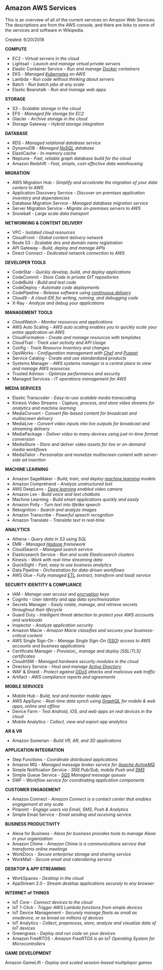 ## Amazon AWS Services

This is an overview of all of the current services on Amazon Web Services. The descriptions are from the AWS console, and there are links to some of the services and software in Wikipedia.

Created: 6/20/2018

**COMPUTE**

 - EC2 - *Virtual servers in the cloud*
 - Lightsail - *Launch and manage virtual private servers*
 - Elastic Container Service - *Run and manage
   [Docker](https://www.docker.com/) containers*
 - EKS - *Managed [Kubernetes](https://kubernetes.io/) on AWS*
 - Lambda - *Run code without thinking about servers*
 - Batch - *Run batch jobs at any scale*
 - Elastic Beanstalk - *Run and manage web apps*

**STORAGE**

 - S3 - *Scalable storage in the cloud*
 - EFS - *Managed file storage for EC2*
 - Glacier - *Archive storage in the cloud*
 - Storage Gateway - *Hybrid storage integration*

**DATABASE**

 - RDS - *Managed relational database service*
 - DynamoDB - *Managed [NoSQL](https://en.wikipedia.org/wiki/NoSQL)   database*
 - ElastiCache - *In-memory cache*
 - Neptune - *Fast, reliable graph database build for the cloud*
 - Amazon Redshift - *Fast, simple, cost-effective data warehousing*

**MIGRATION**

 - AWS Migration Hub - *Simplify and accelerate the migration of your  data centers to AWS*
 - Application Discovery Service - *Discover on-premises application inventory and dependencies*
 - Database Migration Service - *Managed database migration service*
 - Server Migration Service - *Migrate on-premises servers to AWS*
 - Snowball - *Large scale data transport*

**NETWORKING & CONTENT DELIVERY**

 - VPC - *Isolated cloud resources*
 - CloudFront - *Global content delivery network*
 - Route 53 - *Scalable dns and domain name registration*
 - API Gateway - *Build, deploy and manage APIs*
 - Direct Connect - *Dedicated network connection to AWS*

**DEVELOPER TOOLS**

 - CodeStar - *Quickly develop, build, and deploy applications*
 - CodeCommit - *Store Code in private GIT repositories*
 - CodeBuild - *Build and test code*
 - CodeDeploy - *Automate code deployments*
 - CodePipeline - *Release software using [continuous
   delivery](https://en.wikipedia.org/wiki/Continuous_delivery)*
 - Cloud9 - *A cloud IDE   for writing, running, and debugging code*
 - X-Ray - *Analyze and debug your applications*

**MANAGEMENT TOOLS**

 - CloudWatch - *Monitor resources and applications*
 - AWS Auto Scaling - *AWS auto scaling enables you to quickly scale your entire application on AWS*
 - CloudFormation - *Create and manage resources with templates*
 - CloudTrail - *Track user activity and API Usage*
 - Config - *Track Resource Inventory and changes*
 - OpsWorks - *Configuration management with
   [Chef](https://en.wikipedia.org/wiki/Chef_%28software%29) and  [Puppet](https://en.wikipedia.org/wiki/Puppet_%28software%29)*
 - Service Catalog - *Create and use standardized products*
 - Systems Manager - *AWS systems manager is a central place to view and  manage AWS resources*
 - Trusted Advisor - *Optimize performance and security*
 - Managed Services - *IT operations management for AWS*

**MEDIA SERVICES**

 - Elastic Transcoder - *Easy-to-use scalable media transcoding*
 - Kinesis Video Streams - *Capture, process, and store video streams  for analytics and machine learning*
 - MediaConvert - *Convert file-based content for broadcast and
   multiscreen delivery*
 - MediaLive - *Convert video inputs into live outputs for broadcast and streaming delivery*
 - MediaPackage - *Deliver video to many devices using just-in-time format conversion*
 - MediaStore - *Store and deliver video assets for live or on-demand media workflows*
 - MediaTailor - *Personalize and monetize multiscreen content with server-side ad insertion*

**MACHINE LEARNING**

 - Amazon SageMaker - *Build, train, and deploy [machine
   learning](https://en.wikipedia.org/wiki/Machine_learning) models*
 - Amazon Comprehend - *Analyze unstructured text*
 - AWS DeepLens - *[Deep learning](https://en.wikipedia.org/wiki/Deep_learning) enabled video camera*
 - Amazon Lex - *Build voice and text chatbots*
 - Machine Learning - *Build smart applications quickly and easily*
 - Amazon Polly - *Turn text into lifelike speech*
 - Rekognition - *Search and analyze images*
 - Amazon Transcribe - *Powerful speech recognition*
 - Amazon Translate - *Translate text in real-time*

**ANALYTICS**

 - Athena - *Query data in S3 using SQL*
 - EMR - *Managed [Hadoop](http://hadoop.apache.org/)  framework*
 - CloudSearch - *Managed search service*
 - Elasticsearch Service - *Run and scale Elasticsearch clusters*
 - Kinesis - *Work with real-time streaming data*
 - QuickSight - *Fast, easy to use business analytics*
 - Data Pipeline - *Orchestration for data-driven workflows*
 - AWS Glue - *Fully managed   [ETL](https://en.wikipedia.org/wiki/Extract,_transform,_load) (extract, transform and load) service*

**SECURITY IDENTITY & COMPLIANCE**

 - IAM - *Manage user access and [encryption](https://en.wikipedia.org/wiki/Public-key_cryptography)
   keys*
 - Cognito - *User identity and app data synchronization*
 - Secrets Manager - *Easily rotate, manage, and retrieve secrets
   throughout their lifecycle*
 - Guard Duty - *Intelligent threat detection to protect your AWS
   accounts and workloads*
 - Inspector - *Analyze application security*
 - Amazon Macie - *Amazon Macie classifies and secures your
   business-critical content*
 - AWS Single Sign-On - *Manage Single Sign-On
   ([SSO](https://en.wikipedia.org/wiki/Single_sign-on)) access to AWS accounts and business applications*
 - Certificate Manager - *Provision,, manage and deploy
   [SSL/TLS] certificates*
 - CloudHSM - *Managed hardware security modules in the cloud*
 - Directory Service - *Host and manage [Active Directory](https://en.wikipedia.org/wiki/Active_Directory)*
 - WAF & Shield - *Protect against [DDoS](https://en.wikipedia.org/wiki/Denial-of-service_attack#Distributed_attack) attacks and malicious web traffic*
 - Artifact - *AWS compliance reports and agreements*

**MOBILE SERVICES**

 - Mobile Hub - *Build, test and monitor mobile apps*
 - AWS AppSync - *Real-time data synch using [GraphQL](https://en.wikipedia.org/wiki/GraphQL) for mobile & web apps, online and offline*
 - Device Farm - *Test Android, iOS, and web apps on real devices in the cloud*
 - Mobile Analytics - *Collect, view and export app analytics*

**AR & VR**

 - Amazon Sumerian - *Build VR, AR, and 3D applications*

**APPLICATION INTEGRATION**

 - Step Functions - *Coordinate distributed applications*
 - Amazon MQ - *Managed message broker service for [Apache
   ActiveMQ](https://en.wikipedia.org/wiki/Apache_ActiveMQ)*
 - Simple Notification Service -   *SNS   Pub/Sub, mobile Push and [SMS](https://en.wikipedia.org/wiki/SMS)*
 - Simple Queue Service -   *[SQS](https://en.wikipedia.org/wiki/Amazon_Simple_Queue_Service) Managed message queues*
 - SWF - *Workflow service for coordinating application components*

**CUSTOMER ENGAGEMENT**

 - Amazon Connect - *Amazon Connect is a contact center that enables engagement at any scale*
 - Pinpoint - *Engage users via Email, SMS, Push & Analytics*
 - Simple Email Service - *Email sending and receiving service*

**BUSINESS PRODUCTIVITY**

 - Alexa for Business - *Alexa for business provides tools to manage Alexa in your organization*
 - Amazon Chime - *Amazon Chime is a communications service that transforms online meetings*
 - WorkDocs - *Secure enterprise storage and sharing service*
 - WorkMail - *Secure email and calendaring service*

**DESKTOP & APP STREAMING**

 - WorkSpaces - *Desktop in the cloud*
 - AppStream 2.0 - *Stream desktop applications securely to any browser*

**INTERNET of THINGS**

 - IoT Core - *Connect devices to the cloud*
 - IoT 1-Click - *Trigger AWS Lambda functions from simple devices*
 - IoT Device Management - *Securely manage fleets as small as onedevice, or as broad as millions of devices*
 - IoT Analytics - *Collect, preprocess, store, analyze and visualize
   data of IoT devices*
 - Greengrass - *Deploy and run code on your devices*
 - Amazon FreeRTOS - *Amazon FreeRTOS is an IoT Operating System for Microcontrollers*

**GAME DEVELOPMENT**

Amazon GameLift - *Deploy and scaled session-based multiplayer games*



<!--stackedit_data:
eyJoaXN0b3J5IjpbMjU4NTA2MzQxXX0=
-->
<!--stackedit_data:
eyJoaXN0b3J5IjpbMzM1NjA0NjYzLDc5NTIxNjkyMiw0NDI0MT
U0NDMsLTEwNTQyNTUxMzYsMTk5ODQzNzQzOSwxMDgyODU4MDgw
LC0xNzkzOTc3MTM2LC05Mzg2OTQ3MzYsLTk1MzM3ODc5MiwxOT
I4OTEwMTU3LC0xOTg0MjU5NDU5LDU3MzU1MTgwMCwtMTI1NjM1
NzE0MSwtMTk4ODYyODA0NywyMDQ4NDM0Njk2LDcxNTI5MjA4OC
wtMTg4OTkzNjQyMiwxNTQzNDg0MjAyXX0=
-->